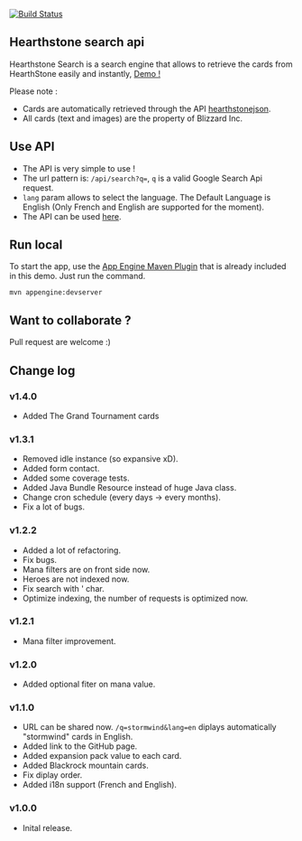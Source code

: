 [![Build Status](https://travis-ci.org/GeminiCode/Hearthstone-search-api.svg?branch=master)](https://travis-ci.org/GeminiCode/Hearthstone-search-api)

## Hearthstone search api
Hearthstone Search is a search engine that allows to retrieve the cards from HearthStone easily and instantly, [Demo !](http://hearthstone-search.com/)

Please note : 
* Cards are automatically retrieved through the API [hearthstonejson](http://hearthstonejson.com).
* All cards (text and images) are the property of Blizzard Inc.

## Use API

* The API is very simple to use !
* The url pattern is: `/api/search?q=`, `q` is a valid Google Search Api request.
* `lang` param allows to select the language. The Default Language is English (Only French and English are supported for the moment).
* The API can be used [here](http://hearthstone-search.com).


## Run local

To start the app, use the [App Engine Maven Plugin](http://code.google.com/p/appengine-maven-plugin/) that is already included in this demo. Just run the command.

    mvn appengine:devserver
    
## Want to collaborate ? 

Pull request are welcome :)

## Change log

### v1.4.0
* Added The Grand Tournament cards

### v1.3.1
* Removed idle instance (so expansive xD).
* Added form contact.
* Added some coverage tests.
* Added Java Bundle Resource instead of huge Java class.
* Change cron schedule (every days -> every months).
* Fix a lot of bugs.

### v1.2.2
* Added a lot of refactoring.
* Fix bugs.
* Mana filters are on front side now.
* Heroes are not indexed now.
* Fix search with ' char.
* Optimize indexing, the number of requests is optimized now.

### v1.2.1
* Mana filter improvement.

### v1.2.0
* Added optional fiter on mana value.

### v1.1.0
* URL can be shared now. `/q=stormwind&lang=en` diplays automatically "stormwind" cards in English. 
* Added link to the GitHub page.
* Added expansion pack value to each card.
* Added Blackrock mountain cards.
* Fix diplay order.
* Added i18n support (French and English).

### v1.0.0
* Inital release.
